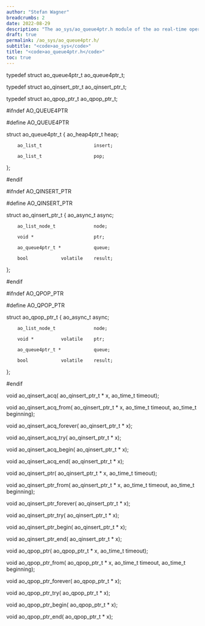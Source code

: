 ```yaml
---
author: "Stefan Wagner"
breadcrumbs: 2
date: 2022-08-29
description: "The ao_sys/ao_queue4ptr.h module of the ao real-time operating system."
draft: true
permalink: /ao_sys/ao_queue4ptr.h/ 
subtitle: "<code>ao_sys</code>"
title: "<code>ao_queue4ptr.h</code>"
toc: true
---
```


typedef struct  ao_queue4ptr_t      ao_queue4ptr_t;

typedef struct  ao_qinsert_ptr_t    ao_qinsert_ptr_t;

typedef struct  ao_qpop_ptr_t       ao_qpop_ptr_t;

#ifndef AO_QUEUE4PTR

#define AO_QUEUE4PTR

struct  ao_queue4ptr_t
{
        ao_heap4ptr_t               heap;

        ao_list_t                   insert;

        ao_list_t                   pop;
};

#endif

#ifndef AO_QINSERT_PTR

#define AO_QINSERT_PTR

struct  ao_qinsert_ptr_t
{
        ao_async_t                  async;

        ao_list_node_t              node;

        void *                      ptr;

        ao_queue4ptr_t *            queue;

        bool            volatile    result;
};

#endif

#ifndef AO_QPOP_PTR

#define AO_QPOP_PTR

struct  ao_qpop_ptr_t
{
        ao_async_t                  async;

        ao_list_node_t              node;

        void *          volatile    ptr;

        ao_queue4ptr_t *            queue;

        bool            volatile    result;
};

#endif

void    ao_qinsert_acq(             ao_qinsert_ptr_t * x, ao_time_t timeout);

void    ao_qinsert_acq_from(        ao_qinsert_ptr_t * x, ao_time_t timeout, ao_time_t beginning);

void    ao_qinsert_acq_forever(     ao_qinsert_ptr_t * x);

void    ao_qinsert_acq_try(         ao_qinsert_ptr_t * x);

void    ao_qinsert_acq_begin(       ao_qinsert_ptr_t * x);

void    ao_qinsert_acq_end(         ao_qinsert_ptr_t * x);

void    ao_qinsert_ptr(             ao_qinsert_ptr_t * x, ao_time_t timeout);

void    ao_qinsert_ptr_from(        ao_qinsert_ptr_t * x, ao_time_t timeout, ao_time_t beginning);

void    ao_qinsert_ptr_forever(     ao_qinsert_ptr_t * x);

void    ao_qinsert_ptr_try(         ao_qinsert_ptr_t * x);

void    ao_qinsert_ptr_begin(       ao_qinsert_ptr_t * x);

void    ao_qinsert_ptr_end(         ao_qinsert_ptr_t * x);

void    ao_qpop_ptr(                ao_qpop_ptr_t * x, ao_time_t timeout);

void    ao_qpop_ptr_from(           ao_qpop_ptr_t * x, ao_time_t timeout, ao_time_t beginning);

void    ao_qpop_ptr_forever(        ao_qpop_ptr_t * x);

void    ao_qpop_ptr_try(            ao_qpop_ptr_t * x);

void    ao_qpop_ptr_begin(          ao_qpop_ptr_t * x);

void    ao_qpop_ptr_end(            ao_qpop_ptr_t * x);

